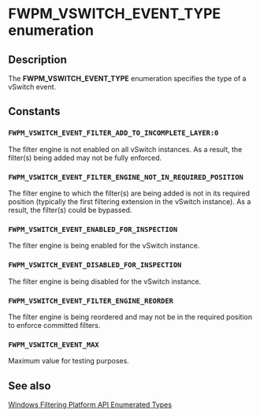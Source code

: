 # FWPM_VSWITCH_EVENT_TYPE enumeration

## Description

The **FWPM_VSWITCH_EVENT_TYPE** enumeration specifies the type of a vSwitch event.

## Constants

### `FWPM_VSWITCH_EVENT_FILTER_ADD_TO_INCOMPLETE_LAYER:0`

The filter engine is not enabled on all vSwitch instances. As a result, the filter(s) being added may not be fully enforced.

### `FWPM_VSWITCH_EVENT_FILTER_ENGINE_NOT_IN_REQUIRED_POSITION`

The filter engine to which the filter(s) are being added is not in its required position (typically the first filtering extension in the vSwitch instance). As a result, the filter(s) could be bypassed.

### `FWPM_VSWITCH_EVENT_ENABLED_FOR_INSPECTION`

The filter engine is being enabled for the vSwitch instance.

### `FWPM_VSWITCH_EVENT_DISABLED_FOR_INSPECTION`

The filter engine is being disabled for the vSwitch instance.

### `FWPM_VSWITCH_EVENT_FILTER_ENGINE_REORDER`

The filter engine is being reordered and may not be in the
required position to enforce committed filters.

### `FWPM_VSWITCH_EVENT_MAX`

Maximum value for testing purposes.

## See also

[Windows Filtering Platform API Enumerated Types](https://learn.microsoft.com/windows/desktop/FWP/fwp-enums)